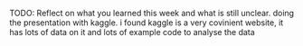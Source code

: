TODO: Reflect on what you learned this week and what is still unclear.
doing the presentation with kaggle.
i found kaggle is a very covinient website, it has lots of data on it and lots of example code to analyse the data